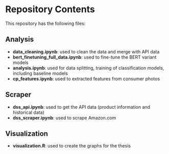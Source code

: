 # Repository Contents

This repository has the following files:

## Analysis
- **data_cleaning.ipynb**: used to clean the data and merge with API data
- **bert_finetuning_full_data.ipynb**: used to fine-tune the BERT variant models
- **analysis.ipynb**: used for data splitting, training of classification models, including baseline models
- **cp_features.ipynb**: used to extracted features from consumer photos

## Scraper
- **dss_api.ipynb**: used to get the API data (product information and historical data)
- **dss_scraper.ipynb**: used to scrape Amazon.com

## Visualization
- **visualization.R**: used to create the graphs for the thesis

